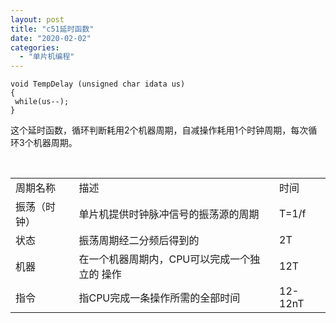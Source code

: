 ```yaml
---
layout: post
title: "c51延时函数"
date: "2020-02-02"
categories: 
  - "单片机编程"
---
```


```
void TempDelay (unsigned char idata us)
{
 while(us--);
}
```

这个延时函数，循环判断耗用2个机器周期，自减操作耗用1个时钟周期，每次循环3个机器周期。

 

<table border="0" width="582" cellspacing="0" cellpadding="0"><tbody><tr><td>周期名称</td><td>描述</td><td>时间</td></tr><tr><td>振荡（时钟）</td><td>单片机提供时钟脉冲信号的振荡源的周期</td><td>T=1/f</td></tr><tr><td>状态</td><td>振荡周期经二分频后得到的</td><td>2T</td></tr><tr><td>机器</td><td>在一个机器周期内，CPU可以完成一个独立的 操作</td><td>12T</td></tr><tr><td>指令</td><td>指CPU完成一条操作所需的全部时间</td><td>12-12nT</td></tr></tbody></table>
